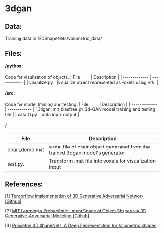 # 3dgan

## Data:
Training data in /3DShapeNets/volumetric_data/

## Files:
#### /python: 
Code for visulization of objects. 
| File          | Description  |
| ------------- | ------------ |
| visualize.py   |visualize object represented as voxels using vtk  |


#### /src: 
Code for model training and testing. 
| File          | Description  |
| ------------- | ------------ |
| 3dgan_mit_biasfree.py|3d-GAN model training and testing file                               |
| dataIO.py            |data input output                                                    |

#### /
| File          | Description  |
| ------------- | ------------ |
| chair_demo.mat|a mat file of chair object generated from the trained 3dgan model's generator |
| test.py.      |Transform .mat file into voxels for visualization input|


## References:
[1]
[Tensorflow implementation of 3D Generative Adversarial Network.](https://meetshah1995.github.io/gan/deep-learning/tensorflow/visdom/2017/04/01/3d-generative-adverserial-networks-for-volume-classification-and-generation.html "")
[[Github]](https://github.com/meetshah1995/tf-3dgan "")


[2]
[MIT Learning a Probabilistic Latent Space of Object Shapes via 3D Generative-Adversarial Modeling](http://3dgan.csail.mit.edu "")
[[Github]](https://github.com/zck119/3dgan-release "")


[3]
[Princeton 3D ShapeNets: A Deep Representation for Volumetric Shapes](http://3dshapenets.cs.princeton.edu "")



